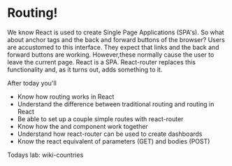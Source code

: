 # Routing!

We know React is used to create Single Page Applications (SPA's). So what about anchor tags and the back and forward buttons of the browser? Users are accustomed to this interface. They expect that links and the back and forward buttons are working. However,these normally cause the user to leave the current page. React is a SPA. React-router replaces this functionality and, as it turns out, adds something to it.

After today you'll

* Know how routing works in React
* Understand the difference between traditional routing and routing in React
* Be able to set up a couple simple routes with react-router
* Know how the <Route /> and <Link /> component work together
* Understand how react-router can be used to create dashboards
* Know the react equivalent of parameters (GET) and bodies (POST)

Todays lab: wiki-countries
